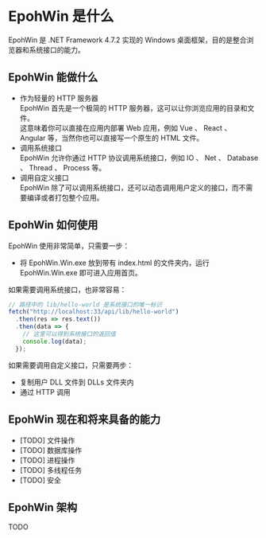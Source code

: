 # EpohWin 是什么

EpohWin 是 .NET Framework 4.7.2 实现的 Windows 桌面框架，目的是整合浏览器和系统接口的能力。

## EpohWin 能做什么

* 作为轻量的 HTTP 服务器  
  EpohWin 首先是一个极简的 HTTP 服务器，这可以让你浏览应用的目录和文件。  
  这意味着你可以直接在应用内部署 Web 应用，例如 Vue 、 React 、 Angular 等，当然你也可以直接写一个原生的 HTML 文件。  
* 调用系统接口  
  EpohWin 允许你通过 HTTP 协议调用系统接口，例如 IO 、 Net 、 Database 、 Thread 、 Process 等。  
* 调用自定义接口  
  EpohWin 除了可以调用系统接口，还可以动态调用用户定义的接口，而不需要编译或者打包整个应用。  

## EpohWin 如何使用  

EpohWin 使用非常简单，只需要一步：  

* 将 EpohWin.Win.exe 放到带有 index.html 的文件夹内，运行 EpohWin.Win.exe 即可进入应用首页。  

如果需要调用系统接口，也非常容易：  

```JavaScript
// 路径中的 lib/hello-world 是系统接口的唯一标识
fetch("http://localhost:33/api/lib/hello-world")
  .then(res => res.text())
  .then(data => {
    // 这里可以得到系统接口的返回值
    console.log(data);
  });
```

如果需要调用自定义接口，只需要两步：  

* 复制用户 DLL 文件到 DLLs 文件夹内
* 通过 HTTP 调用

## EpohWin 现在和将来具备的能力

* \[TODO\] 文件操作
* \[TODO\] 数据库操作
* \[TODO\] 进程操作
* \[TODO\] 多线程任务
* \[TODO\] 安全

## EpohWin 架构

TODO

